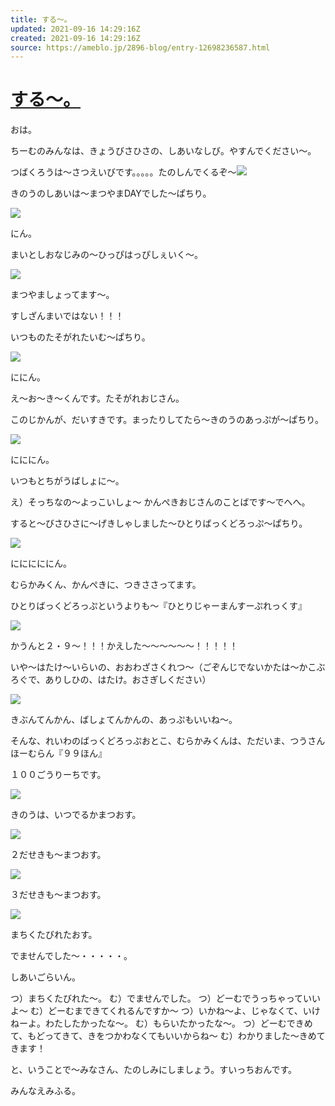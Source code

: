 ```yaml
---
title: する～。
updated: 2021-09-16 14:29:16Z
created: 2021-09-16 14:29:16Z
source: https://ameblo.jp/2896-blog/entry-12698236587.html
---
```


# [する～。](https://ameblo.jp/2896-blog/entry-12698236587.html)

おは。

ちーむのみんなは、きょうびさひさの、しあいなしび。やすんでください～。

つばくろうは～さつえいびです。。。。。たのしんでくるぞ～![](https://stat100.ameba.jp/blog/ucs/img/char/char3/102.png)

きのうのしあいは～まつやまDAYでした～ぱちり。

[![](https://stat.ameba.jp/user_images/20210916/08/2896-blog/0f/45/j/o3648205615001683326.jpg?caw=800)](https://stat.ameba.jp/user_images/20210916/08/2896-blog/0f/45/j/o3648205615001683326.jpg)

にん。

まいとしおなじみの～ひっぴはっぴしぇいく～。

[![](https://stat.ameba.jp/user_images/20210916/08/2896-blog/d8/82/j/o3648205615001683331.jpg?caw=800)](https://stat.ameba.jp/user_images/20210916/08/2896-blog/d8/82/j/o3648205615001683331.jpg)

まつやましょってます～。

すしざんまいではない！！！

いつものたそがれたいむ～ぱちり。

[![](https://stat.ameba.jp/user_images/20210916/08/2896-blog/47/b0/j/o3648205615001683794.jpg?caw=800)](https://stat.ameba.jp/user_images/20210916/08/2896-blog/47/b0/j/o3648205615001683794.jpg)

ににん。

え～お～き～くんです。たそがれおじさん。

このじかんが、だいすきです。まったりしてたら～きのうのあっぷが～ぱちり。

[![](https://stat.ameba.jp/user_images/20210916/08/2896-blog/30/14/j/o3648205615001685132.jpg?caw=800)](https://stat.ameba.jp/user_images/20210916/08/2896-blog/30/14/j/o3648205615001685132.jpg)

にににん。

いつもとちがうばしょに～。

え）そっちなの～よっこいしょ～
かんぺきおじさんのことばです～でへへ。

すると～びさひさに～げきしゃしました～ひとりばっくどろっぷ～ぱちり。

[![](https://stat.ameba.jp/user_images/20210916/08/2896-blog/40/d9/j/o3648205615001685093.jpg?caw=800)](https://stat.ameba.jp/user_images/20210916/08/2896-blog/40/d9/j/o3648205615001685093.jpg)

にににににん。

むらかみくん、かんぺきに、つきささってます。

ひとりばっくどろっぷというよりも～『ひとりじゃーまんすーぷれっくす』

[![](https://stat.ameba.jp/user_images/20210916/08/2896-blog/42/d5/j/o3648205615001685110.jpg?caw=800)](https://stat.ameba.jp/user_images/20210916/08/2896-blog/42/d5/j/o3648205615001685110.jpg)

かうんと２・９～！！！かえした～～～～～～！！！！！

いや～はたけ～いらいの、おおわざさくれつ～（ごぞんじでないかたは～かこぶろぐで、ありしひの、はたけ。おさぎしください）

[![](https://stat.ameba.jp/user_images/20210916/08/2896-blog/f4/94/j/o3648205615001685140.jpg?caw=800)](https://stat.ameba.jp/user_images/20210916/08/2896-blog/f4/94/j/o3648205615001685140.jpg)

きぶんてんかん、ばしょてんかんの、あっぷもいいね～。

そんな、れいわのばっくどろっぷおとこ、むらかみくんは、ただいま、つうさんほーむらん『９９ほん』

１００ごうりーちです。

[![](https://stat.ameba.jp/user_images/20210916/09/2896-blog/be/db/j/o3648205615001690117.jpg?caw=800)](https://stat.ameba.jp/user_images/20210916/09/2896-blog/be/db/j/o3648205615001690117.jpg)

きのうは、いつでるかまつおす。

[![](https://stat.ameba.jp/user_images/20210916/09/2896-blog/6e/fb/j/o3648205615001690123.jpg?caw=800)](https://stat.ameba.jp/user_images/20210916/09/2896-blog/6e/fb/j/o3648205615001690123.jpg)

２だせきも～まつおす。

[![](https://stat.ameba.jp/user_images/20210916/09/2896-blog/9a/86/j/o3648205615001690129.jpg?caw=800)](https://stat.ameba.jp/user_images/20210916/09/2896-blog/9a/86/j/o3648205615001690129.jpg)

３だせきも～まつおす。

[![](https://stat.ameba.jp/user_images/20210916/09/2896-blog/4f/51/j/o3648205615001690137.jpg?caw=800)](https://stat.ameba.jp/user_images/20210916/09/2896-blog/4f/51/j/o3648205615001690137.jpg)

まちくたびれたおす。

でませんでした～・・・・・。

しあいごらいん。

つ）まちくたびれた～。
む）でませんでした。
つ）どーむでうっちゃっていいよ～
む）どーむまできてくれるんですか～
つ）いかね～よ、じゃなくて、いけねーよ。わたしたかったな～。
む）もらいたかったな～。
つ）どーむできめて、もどってきて、きをつかわなくてもいいからね～
む）わかりました～きめてきます！

と、いうことで～みなさん、たのしみにしましょう。すいっちおんです。

みんなえみふる。